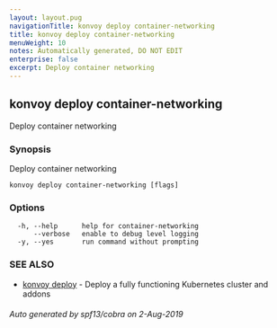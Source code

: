 ```yaml
---
layout: layout.pug
navigationTitle: konvoy deploy container-networking
title: konvoy deploy container-networking
menuWeight: 10
notes: Automatically generated, DO NOT EDIT
enterprise: false
excerpt: Deploy container networking
---
```


## konvoy deploy container-networking

Deploy container networking

### Synopsis

Deploy container networking

```
konvoy deploy container-networking [flags]
```

### Options

```
  -h, --help      help for container-networking
      --verbose   enable to debug level logging
  -y, --yes       run command without prompting
```

### SEE ALSO

* [konvoy deploy](../)	 - Deploy a fully functioning Kubernetes cluster and addons

###### Auto generated by spf13/cobra on 2-Aug-2019
